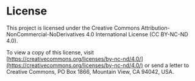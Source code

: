 # License

This project is licensed under the Creative Commons Attribution-NonCommercial-NoDerivatives 4.0 International License (CC BY-NC-ND 4.0).

To view a copy of this license, visit [https://creativecommons.org/licenses/by-nc-nd/4.0/](https://creativecommons.org/licenses/by-nc-nd/4.0/) or send a letter to Creative Commons, PO Box 1866, Mountain View, CA 94042, USA.